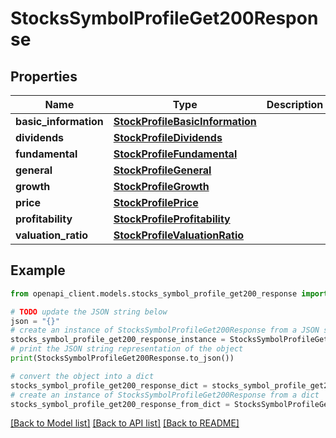 # StocksSymbolProfileGet200Response


## Properties

Name | Type | Description | Notes
------------ | ------------- | ------------- | -------------
**basic_information** | [**StockProfileBasicInformation**](StockProfileBasicInformation.md) |  | [optional] 
**dividends** | [**StockProfileDividends**](StockProfileDividends.md) |  | [optional] 
**fundamental** | [**StockProfileFundamental**](StockProfileFundamental.md) |  | [optional] 
**general** | [**StockProfileGeneral**](StockProfileGeneral.md) |  | [optional] 
**growth** | [**StockProfileGrowth**](StockProfileGrowth.md) |  | [optional] 
**price** | [**StockProfilePrice**](StockProfilePrice.md) |  | [optional] 
**profitability** | [**StockProfileProfitability**](StockProfileProfitability.md) |  | [optional] 
**valuation_ratio** | [**StockProfileValuationRatio**](StockProfileValuationRatio.md) |  | [optional] 

## Example

```python
from openapi_client.models.stocks_symbol_profile_get200_response import StocksSymbolProfileGet200Response

# TODO update the JSON string below
json = "{}"
# create an instance of StocksSymbolProfileGet200Response from a JSON string
stocks_symbol_profile_get200_response_instance = StocksSymbolProfileGet200Response.from_json(json)
# print the JSON string representation of the object
print(StocksSymbolProfileGet200Response.to_json())

# convert the object into a dict
stocks_symbol_profile_get200_response_dict = stocks_symbol_profile_get200_response_instance.to_dict()
# create an instance of StocksSymbolProfileGet200Response from a dict
stocks_symbol_profile_get200_response_from_dict = StocksSymbolProfileGet200Response.from_dict(stocks_symbol_profile_get200_response_dict)
```
[[Back to Model list]](../README.md#documentation-for-models) [[Back to API list]](../README.md#documentation-for-api-endpoints) [[Back to README]](../README.md)


